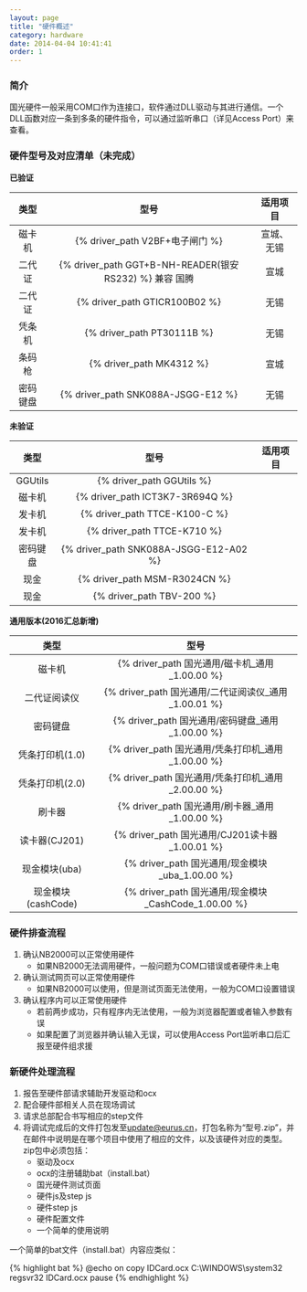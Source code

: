 ```yaml
---
layout: page
title: "硬件概述"
category: hardware
date: 2014-04-04 10:41:41
order: 1
---
```


### 简介

国光硬件一般采用COM口作为连接口，软件通过DLL驱动与其进行通信。一个DLL函数对应一条到多条的硬件指令，可以通过监听串口（详见Access Port）来查看。

### 硬件型号及对应清单（未完成）

**已验证**

|类型|型号|适用项目|
|:--:|:--:|:--:|
|磁卡机|{% driver_path V2BF+电子闸门 %}| 宣城、无锡 |
|二代证|{% driver_path GGT+B-NH-READER(银安RS232) %} 兼容 国腾| 宣城 |
|二代证|{% driver_path GTICR100B02 %}| 无锡 |
|凭条机|{% driver_path PT30111B %}| 无锡 |
|条码枪|{% driver_path MK4312 %}| 宣城 |
|密码键盘|{% driver_path SNK088A-JSGG-E12 %}| 无锡 |

**未验证**

|类型|型号|适用项目|
|:--:|:--:|:--:|
|GGUtils| {% driver_path GGUtils %} | |
|磁卡机|{% driver_path ICT3K7-3R694Q %}| |
|发卡机|{% driver_path TTCE-K100-C %}| |
|发卡机|{% driver_path TTCE-K710 %}| |
|密码键盘|{% driver_path SNK088A-JSGG-E12-A02 %}| |
|现金|{% driver_path MSM-R3024CN %}| |
|现金|{% driver_path TBV-200 %} | |

**通用版本(2016汇总新增)**

|类型|型号|
|:---:|:---:|
磁卡机|{% driver_path 国光通用/磁卡机_通用_1.00.00 %}
二代证阅读仪|{% driver_path 国光通用/二代证阅读仪_通用_1.00.01 %}
密码键盘|{% driver_path 国光通用/密码键盘_通用_1.00.00 %}
凭条打印机(1.0)|{% driver_path 国光通用/凭条打印机_通用_1.00.00 %}
凭条打印机(2.0)|{% driver_path 国光通用/凭条打印机_通用_2.00.00 %}
刷卡器|{% driver_path 国光通用/刷卡器_通用_1.00.00 %}
读卡器(CJ201)|{% driver_path 国光通用/CJ201读卡器_1.00.01 %}
现金模块(uba)|{% driver_path 国光通用/现金模块_uba_1.00.00 %}
现金模块(cashCode)|{% driver_path 国光通用/现金模块_CashCode_1.00.00 %}




### 硬件排查流程

1. 确认NB2000可以正常使用硬件
	* 如果NB2000无法调用硬件，一般问题为COM口错误或者硬件未上电
2. 确认测试网页可以正常使用硬件
	* 如果NB2000可以使用，但是测试页面无法使用，一般为COM口设置错误
3. 确认程序内可以正常使用硬件
	* 若前两步成功，只有程序内无法使用，一般为浏览器配置或者输入参数有误
	* 如果配置了浏览器并确认输入无误，可以使用Access Port监听串口后汇报至硬件组求援


### 新硬件处理流程

1. 报告至硬件部请求辅助开发驱动和ocx
2. 配合硬件部相关人员在现场调试
3. 请求总部配合书写相应的step文件
4. 将调试完成后的文件打包发至[update@eurus.cn](mailto:update@eurus.cn)，打包名称为“型号.zip”，并在邮件中说明是在哪个项目中使用了相应的文件，以及该硬件对应的类型。zip包中必须包括：
	* 驱动及ocx
	* ocx的注册辅助bat（install.bat）
	* 国光硬件测试页面
	* 硬件js及step js
	* 硬件step js
	* 硬件配置文件
	* 一个简单的使用说明

一个简单的bat文件（install.bat）内容应类似：

{% highlight bat %}
@echo on
copy IDCard.ocx C:\WINDOWS\system32\
regsvr32 IDCard.ocx
pause
{% endhighlight %}